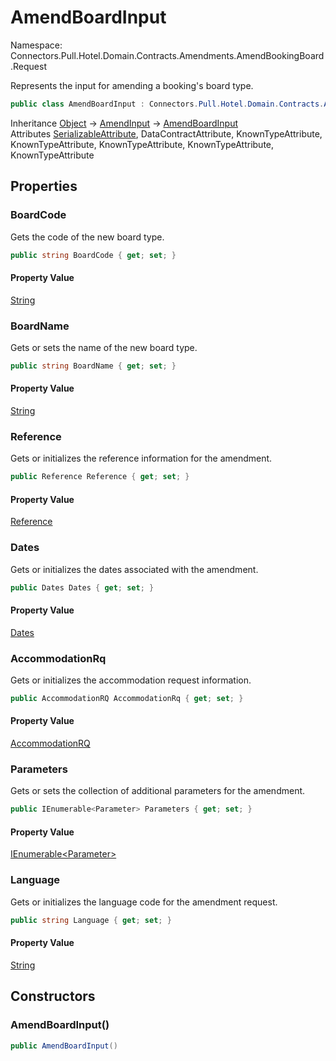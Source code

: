 # AmendBoardInput

Namespace: Connectors.Pull.Hotel.Domain.Contracts.Amendments.AmendBookingBoard.Request

Represents the input for amending a booking's board type.

```csharp
public class AmendBoardInput : Connectors.Pull.Hotel.Domain.Contracts.Amendments.Common.AmendInput
```

Inheritance [Object](https://docs.microsoft.com/en-us/dotnet/api/system.object) → [AmendInput](./connectors.pull.hotel.domain.contracts.amendments.common.amendinput) → [AmendBoardInput](./connectors.pull.hotel.domain.contracts.amendments.amendbookingboard.request.amendboardinput)<br />
Attributes [SerializableAttribute](https://docs.microsoft.com/en-us/dotnet/api/system.serializableattribute), DataContractAttribute, KnownTypeAttribute, KnownTypeAttribute, KnownTypeAttribute, KnownTypeAttribute, KnownTypeAttribute

## Properties

### **BoardCode**

Gets the code of the new board type.

```csharp
public string BoardCode { get; set; }
```

#### Property Value

[String](https://docs.microsoft.com/en-us/dotnet/api/system.string)<br />

### **BoardName**

Gets or sets the name of the new board type.

```csharp
public string BoardName { get; set; }
```

#### Property Value

[String](https://docs.microsoft.com/en-us/dotnet/api/system.string)<br />

### **Reference**

Gets or initializes the reference information for the amendment.

```csharp
public Reference Reference { get; set; }
```

#### Property Value

[Reference](./connectors.pull.hotel.domain.contracts.common.reference)<br />

### **Dates**

Gets or initializes the dates associated with the amendment.

```csharp
public Dates Dates { get; set; }
```

#### Property Value

[Dates](./connectors.pull.hotel.domain.contracts.amendments.common.dates)<br />

### **AccommodationRq**

Gets or initializes the accommodation request information.

```csharp
public AccommodationRQ AccommodationRq { get; set; }
```

#### Property Value

[AccommodationRQ](./connectors.pull.hotel.domain.contracts.common.accommodationrq)<br />

### **Parameters**

Gets or sets the collection of additional parameters for the amendment.

```csharp
public IEnumerable<Parameter> Parameters { get; set; }
```

#### Property Value

[IEnumerable\<Parameter\>](https://docs.microsoft.com/en-us/dotnet/api/system.collections.generic.ienumerable-1)<br />

### **Language**

Gets or initializes the language code for the amendment request.

```csharp
public string Language { get; set; }
```

#### Property Value

[String](https://docs.microsoft.com/en-us/dotnet/api/system.string)<br />

## Constructors

### **AmendBoardInput()**

```csharp
public AmendBoardInput()
```
